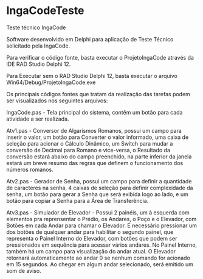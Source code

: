 # IngaCodeTeste
 Teste técnico IngaCode

Software desenvolvido em Delphi para aplicação de Teste Técnico solicitado pela IngaCode.

Para verificar o código fonte, basta executar o ProjetoIngaCode através da IDE RAD Studio Delphi 12.

Para Executar sem o RAD Studio Delphi 12, basta executar o arquivo Win64/Debug/ProjetoIngaCode.exe

Os principais códigos fontes que tratam da realização das tarefas podem ser visualizados nos seguintes arquivos:

IngaCode.pas - Tela principal do sistema, contêm um botão para cada atividade a ser realizada.

Atv1.pas - Conversor de Algarismos Romanos, possui um campo para inserir o valor, um botão para Converter o valor informado, uma caixa de seleção para acionar o Cálculo Dinâmico, um Switch para mudar a conversão de Decimal para Romano e vice-versa, o Resultado da conversão estará abaixo do campo preenchido, na parte inferior da janela estará um breve resumo das regras que definem o funcionamento dos números romanos.

Atv2.pas - Gerador de Senha, possui um campo para definir a quantidade de caracteres na senha, 4 caixas de seleção para definir complexidade da senha, um botão para gerar a Senha que será exibida logo ao lado, e um botão para copiar a Senha para a Área de Transferência.

Atv3.pas - Simulador de Elevador - Possui 2 painéis, um à esquerda com elementos pra reprensentar o Prédio, os Andares, o Poço e o Elevador, com Botões em cada Andar para chamar o Elevador. É necessário pressionar um dos botões de qualquer andar para habilitar o segundo painel, que representa o Painel Interno do Elevador, com botões que podem ser pressionados em sequência para acessar vários andares. No Painel Interno, também há um campo para visualização do andar atual. O Elevador retornará automaticamente ao andar 0 se nenhum comando for acionado em 15 segundos. Ao chegar em algum andar selecionado, será emitido um som de aviso.
